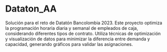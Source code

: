 # Dataton_AA
 Solución para el reto de Datatón Bancolombia 2023. Este proyecto optimiza la programación horaria diaria y semanal de empleados de caja, considerando diferentes tipos de contrato. Utiliza técnicas de optimización y visualización de datos para minimizar la diferencia entre demanda y capacidad, generando gráficos para validar las asignaciones.
